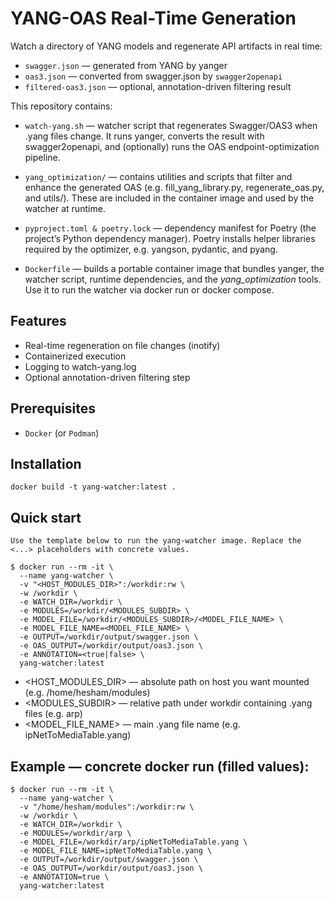 # YANG-OAS Real-Time Generation
Watch a directory of YANG models and regenerate API artifacts in real time:
- `swagger.json` — generated from YANG by yanger
- `oas3.json` — converted from swagger.json by `swagger2openapi`
- `filtered-oas3.json` — optional, annotation-driven filtering result

This repository contains:
- `watch-yang.sh` — watcher script that regenerates Swagger/OAS3 when .yang files change. It runs yanger, converts the result with swagger2openapi, and (optionally) runs the OAS endpoint-optimization pipeline.

- `yang_optimization/` — contains utilities and scripts that filter and enhance the generated OAS (e.g. fill_yang_library.py, regenerate_oas.py, and utils/). These are included in the container image and used by the watcher at runtime.

- `pyproject.toml & poetry.lock` — dependency manifest for Poetry (the project’s Python dependency manager). Poetry installs helper libraries required by the optimizer, e.g. yangson, pydantic, and pyang.

- `Dockerfile` — builds a portable container image that bundles yanger, the watcher script, runtime dependencies, and the *yang_optimization* tools. Use it to run the watcher via docker run or docker compose.

## Features
- Real-time regeneration on file changes (inotify)
- Containerized execution
- Logging to watch-yang.log
- Optional annotation-driven filtering step

## Prerequisites
- `Docker` (or `Podman`)

## Installation
```
docker build -t yang-watcher:latest .
```

## Quick start
```
Use the template below to run the yang-watcher image. Replace the <...> placeholders with concrete values.

$ docker run --rm -it \
  --name yang-watcher \
  -v "<HOST_MODULES_DIR>":/workdir:rw \
  -w /workdir \
  -e WATCH_DIR=/workdir \
  -e MODULES=/workdir/<MODULES_SUBDIR> \
  -e MODEL_FILE=/workdir/<MODULES_SUBDIR>/<MODEL_FILE_NAME> \
  -e MODEL_FILE_NAME=<MODEL_FILE_NAME> \
  -e OUTPUT=/workdir/output/swagger.json \
  -e OAS_OUTPUT=/workdir/output/oas3.json \
  -e ANNOTATION=<true|false> \
  yang-watcher:latest

```
- <HOST_MODULES_DIR> — absolute path on host you want mounted (e.g. /home/hesham/modules)
- <MODULES_SUBDIR> — relative path under workdir containing .yang files (e.g. arp)
- <MODEL_FILE_NAME> — main .yang file name (e.g. ipNetToMediaTable.yang)

## Example — concrete docker run (filled values):
```
$ docker run --rm -it \
  --name yang-watcher \
  -v "/home/hesham/modules":/workdir:rw \
  -w /workdir \
  -e WATCH_DIR=/workdir \
  -e MODULES=/workdir/arp \
  -e MODEL_FILE=/workdir/arp/ipNetToMediaTable.yang \
  -e MODEL_FILE_NAME=ipNetToMediaTable.yang \
  -e OUTPUT=/workdir/output/swagger.json \
  -e OAS_OUTPUT=/workdir/output/oas3.json \
  -e ANNOTATION=true \
  yang-watcher:latest
```